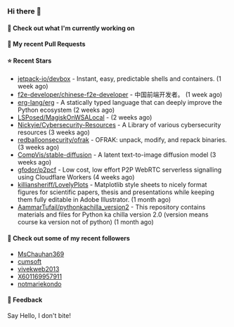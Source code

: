 ### Hi there 👋

#### 👷 Check out what I'm currently working on

#### 🔨 My recent Pull Requests


#### ⭐ Recent Stars

- [jetpack-io/devbox](https://github.com/jetpack-io/devbox) - Instant, easy, predictable shells and containers. (1 week ago)
- [f2e-developer/chinese-f2e-developer](https://github.com/f2e-developer/chinese-f2e-developer) - 中国前端开发者。 (1 week ago)
- [erg-lang/erg](https://github.com/erg-lang/erg) - A statically typed language that can deeply improve the Python ecosystem (2 weeks ago)
- [LSPosed/MagiskOnWSALocal](https://github.com/LSPosed/MagiskOnWSALocal) -  (2 weeks ago)
- [Nickyie/Cybersecurity-Resources](https://github.com/Nickyie/Cybersecurity-Resources) - A Library of various cybersecurity resources (3 weeks ago)
- [redballoonsecurity/ofrak](https://github.com/redballoonsecurity/ofrak) - OFRAK: unpack, modify, and repack binaries. (3 weeks ago)
- [CompVis/stable-diffusion](https://github.com/CompVis/stable-diffusion) - A latent text-to-image diffusion model (3 weeks ago)
- [gfodor/p2pcf](https://github.com/gfodor/p2pcf) - Low cost, low effort P2P WebRTC serverless signalling using Cloudflare Workers (4 weeks ago)
- [killiansheriff/LovelyPlots](https://github.com/killiansheriff/LovelyPlots) - Matplotlib style sheets to nicely format figures for scientific papers, thesis and presentations while keeping them fully editable in Adobe Illustrator. (1 month ago)
- [AammarTufail/pythonkachilla_version2](https://github.com/AammarTufail/pythonkachilla_version2) - This repository contains materials and files for Python ka chilla version 2.0 (version means course ka version not of python) (1 month ago)

#### 👯 Check out some of my recent followers

- [MsChauhan369](https://github.com/MsChauhan369)
- [cumsoft](https://github.com/cumsoft)
- [vivekweb2013](https://github.com/vivekweb2013)
- [X601169957911](https://github.com/X601169957911)
- [notmariekondo](https://github.com/notmariekondo)

#### 💬 Feedback

Say Hello, I don't bite!